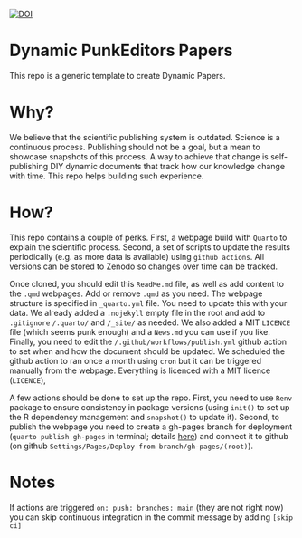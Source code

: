 [![DOI](https://zenodo.org/badge/000000000.svg)](https://zenodo.org/badge/latestdoi/000000000)

# Dynamic PunkEditors Papers

This repo is a generic template to create Dynamic Papers. 

# Why?  

We believe that the scientific publishing system is outdated. Science is a continuous process. Publishing should not be a goal, but a mean to showcase snapshots of this process. A way to achieve that change is self-publishing DIY dynamic documents that track how our knowledge change with time. This repo helps building such experience.

# How? 

This repo contains a couple of perks. First, a webpage build with `Quarto` to explain the scientific process. Second, a set of scripts to update the results periodically (e.g. as more data is available) using `github actions`. All versions can be stored to Zenodo so changes over time can be tracked.  

Once cloned, you should edit this `ReadMe.md` file, as well as add content to the `.qmd` webpages. Add or remove `.qmd` as you need. The webpage structure is specified in `_quarto.yml` file. You need to update this with your data. We already added a `.nojekyll` empty file in the root and add to `.gitignore` `/.quarto/` and `/_site/` as needed. We also added a MIT `LICENCE` file (which seems punk enough) and a  `News.md` you can use if you like. Finally, you need to edit the `/.github/workflows/publish.yml` github action to set when and how the document should be updated. We scheduled the github action to ran once a month using `cron` but it can be triggered manually from the webpage. Everything is licenced with a MIT licence (`LICENCE`), 
     
A few actions should be done to set up the repo. First, you need to use `Renv` package to ensure consistency in package versions (using `init()` to set up the R dependency management and `snapshot()` to update it). Second, to publish the webpage you need to create a gh-pages branch for deployment (`quarto publish gh-pages` in terminal; details [here](https://quarto.org/docs/publishing/github-pages.html)) and connect it to github (on github `Settings/Pages/Deploy from branch/gh-pages/(root)`). 

# Notes
If actions are triggered `on: push: branches: main` (they are not right now) you can skip continuous integration in the commit message by adding `[skip ci]`   
